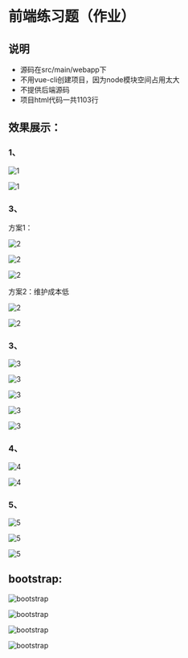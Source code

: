 # 前端练习题（作业）

## 说明

* 源码在src/main/webapp下
* 不用vue-cli创建项目，因为node模块空间占用太大
* 不提供后端源码
* 项目html代码一共1103行

## 效果展示：

### 1、

![1](photos/img.png)

![1](photos/img_1.png)

### 3、

方案1：

![2](photos/img_2.png)

![2](photos/img_3.png)

![2](photos/img_4.png)

方案2：维护成本低

![2](photos/img_5.png)

![2](photos/img_6.png)

### 3、

![3](photos/img_7.png)

![3](photos/img_8.png)

![3](photos/img_9.png)

![3](photos/img_10.png)

![3](photos/img_11.png)

### 4、

![4](photos/img_12.png)

![4](photos/img_13.png)

### 5、

![5](photos/img_14.png)

![5](photos/img_15.png)

![5](photos/img_16.png)

## bootstrap:

![bootstrap](photos/img_17.png)

![bootstrap](photos/img_18.png)

![bootstrap](photos/img_19.png)

![bootstrap](photos/img_20.png)

